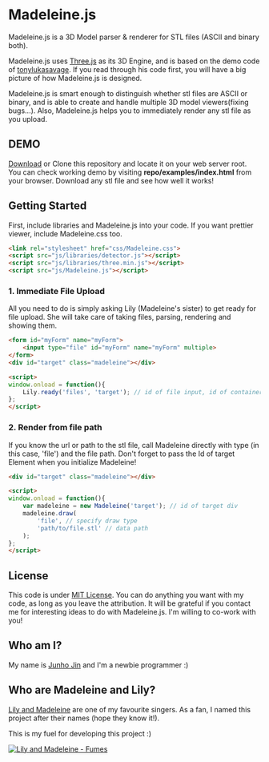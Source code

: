 # Madeleine.js

Madeleine.js is a 3D Model parser & renderer for STL files (ASCII and binary both). 

Madeleine.js uses [Three.js](http://github.com/mrdoob/three.js) as its 3D Engine, and is based on the demo code of [tonylukasavage](https://github.com/tonylukasavage/jsstl). If you read through his code first, you will have a big picture of how Madeleine.js is designed.

Madeleine.js is smart enough to distinguish whether stl files are ASCII or binary, and is able to create and handle multiple 3D model viewers(fixing bugs...). Also, Madeleine.js helps you to immediately render any stl file as you upload.

## DEMO

[Download](https://github.com/JinJunho/Madeleine.js/archive/master.zip) or Clone this repository and locate it on your web server root. You can check working demo by visiting **repo/examples/index.html** from your browser. Download any stl file and see how well it works!

## Getting Started 

First, include libraries and Madeleine.js into your code. If you want prettier viewer, include Madeleine.css too.

```html
<link rel="stylesheet" href="css/Madeleine.css">
<script src="js/libraries/detector.js"></script>
<script src="js/libraries/three.min.js"></script>
<script src="js/Madeleine.js"></script>
```

### 1. Immediate File Upload

All you need to do is simply asking Lily (Madeleine's sister) to get ready for file upload. She will take care of taking files, parsing, rendering and showing them.

```html
<form id="myForm" name="myForm">
    <input type="file" id="myForm" name="myForm" multiple>
</form>
<div id="target" class="madeleine"></div>

<script>
window.onload = function(){
    Lily.ready('files', 'target'); // id of file input, id of container element
}; 
</script>
```

### 2. Render from file path

If you know the url or path to the stl file, call Madeleine directly with type (in this case, 'file') and the file path. Don't forget to pass the Id of target Element when you initialize Madeleine!

```html
<div id="target" class="madeleine"></div>

<script>
window.onload = function(){
    var madeleine = new Madeleine('target'); // id of target div
    madeleine.draw(
        'file', // specify draw type
        'path/to/file.stl' // data path
    ); 
}; 
</script>
```

## License

This code is under [MIT License](http://choosealicense.com/licenses/mit/). You can do anything you want with my code, as long as you leave the attribution. It will be grateful if you contact me for interesting ideas to do with Madeleine.js. I'm willing to co-work with you!

## Who am I?

My name is [Junho Jin](http://plrg.kaist.ac.kr/jjh) and I'm a newbie programmer :)

## Who are Madeleine and Lily?

[Lily and Madeleine](http://lilandmad.com) are one of my favourite singers. As a fan, I named this project after their names (hope they know it!).

This is my fuel for developing this project :)

[![Lily and Madeleine - Fumes](http://img.youtube.com/vi/hZIci_KmtbY/0.jpg)](http://youtu.be/hZIci_KmtbY)
